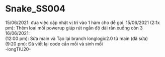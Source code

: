 # Snake_SS004
15/06/2021: đưa việc cập nhật vị trí vào 1 hàm cho dễ gọi.
15/06/2021 (2:1x pm): Thêm loại mồi powerup giúp rút ngắn độ dài rắn xuống còn 3  
16/06/2021:  
(12:00 pm): Sửa main và Tạo lại branch longlogic2.0 từ main (đã sửa)  
(9:20 pm): Đã viết lại code cắn mồi và sinh mồi  
-longTIU20-

